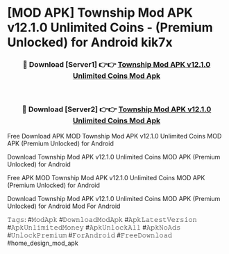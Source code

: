# [MOD APK] Township Mod APK v12.1.0 Unlimited Coins - (Premium Unlocked) for Android kik7x



<div align="center">
<h3>🔴 Download [Server1] 👉👉 <a href="https://momento.my/?title=Township_Mod_APK_v12.1.0_Unlimited_Coins">Township Mod APK v12.1.0 Unlimited Coins Mod Apk</a></h3><br>

<h3>🔴 Download [Server2] 👉👉 <a href="https://momento.my/?title=Township_Mod_APK_v12.1.0_Unlimited_Coins">Township Mod APK v12.1.0 Unlimited Coins Mod Apk</a></h3>
</div>



Free Download APK MOD Township Mod APK v12.1.0 Unlimited Coins MOD APK (Premium Unlocked) for Android

Download Township Mod APK v12.1.0 Unlimited Coins MOD APK (Premium Unlocked) for Android

Free APK MOD Township Mod APK v12.1.0 Unlimited Coins MOD APK (Premium Unlocked) for Android

Download Township Mod APK v12.1.0 Unlimited Coins MOD APK (Premium Unlocked) for Android Mod For Android

𝚃𝚊𝚐𝚜: #𝙼𝚘𝚍𝙰𝚙𝚔 #𝙳𝚘𝚠𝚗𝚕𝚘𝚊𝚍𝙼𝚘𝚍𝙰𝚙𝚔 #𝙰𝚙𝚔𝙻𝚊𝚝𝚎𝚜𝚝𝚅𝚎𝚛𝚜𝚒𝚘𝚗 #𝙰𝚙𝚔𝚄𝚗𝚕𝚒𝚖𝚒𝚝𝚎𝚍𝙼𝚘𝚗𝚎𝚢 #𝙰𝚙𝚔𝚄𝚗𝚕𝚘𝚌𝚔𝙰𝚕𝚕 #𝙰𝚙𝚔𝙽𝚘𝙰𝚍𝚜 #𝚄𝚗𝚕𝚘𝚌𝚔𝙿𝚛𝚎𝚖𝚒𝚞𝚖 #𝙵𝚘𝚛𝙰𝚗𝚍𝚛𝚘𝚒𝚍 #𝙵𝚛𝚎𝚎𝙳𝚘𝚠𝚗𝚕𝚘𝚊𝚍 #home_design_mod_apk
